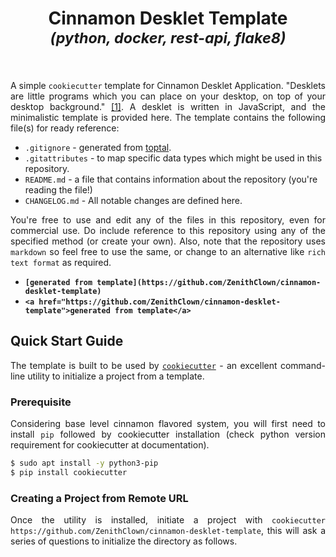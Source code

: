 <h1 align = "center">
    Cinnamon Desklet Template <br>
    <sub><b><i>(python, docker, rest-api, flake8)</i></b></sub> <br>
    <a href = "https://www.linkedin.com/in/dpramanik/"><img height="16" width="16" src="https://unpkg.com/simple-icons@v3/icons/linkedin.svg"/></a>
    <a href = "https://github.com/ZenithClown"><img height="16" width="16" src="https://unpkg.com/simple-icons@v3/icons/github.svg"/></a>
    <a href = "https://gitlab.com/ZenithClown/"><img height="16" width="16" src="https://unpkg.com/simple-icons@v3/icons/gitlab.svg"/></a>
    <a href = "https://www.researchgate.net/profile/Debmalya_Pramanik2"><img height="16" width="16" src="https://unpkg.com/simple-icons@v3/icons/researchgate.svg"/></a>
    <a href = "https://www.kaggle.com/dPramanik/"><img height="16" width="16" src="https://unpkg.com/simple-icons@v3/icons/kaggle.svg"/></a>
    <a href = "https://app.pluralsight.com/profile/Debmalya-Pramanik/"><img height="16" width="16" src="https://unpkg.com/simple-icons@v3/icons/pluralsight.svg"/></a>
    <a href = "https://stackoverflow.com/users/6623589/"><img height="16" width="16" src="https://unpkg.com/simple-icons@v3/icons/stackoverflow.svg"/></a>
</h1>

<p align = "justify">A simple <code>cookiecutter</code> template for Cinnamon Desklet Application. "Desklets are little programs which you can place on your desktop, on top of your desktop background." <a href = "https://cinnamon-spices.linuxmint.com/">[1]</a>. A desklet is written in JavaScript, and the minimalistic template is provided here. The template contains the following file(s) for ready reference:</p>

- `.gitignore` - generated from [toptal](https://www.toptal.com/developers/gitignore).
- `.gitattributes` - to map specific data types which might be used in this repository.
- `README.md` - a file that contains information about the repository (you're reading the file!)
- `CHANGELOG.md` - All notable changes are defined here.

<p align = "justify">You're free to use and edit any of the files in this repository, even for commercial use. Do include reference to this repository using any of the specified method (or create your own). Also, note that the repository uses <code>markdown</code> so feel free to use the same, or change to an alternative like <code>rich text format</code> as required.</p>

* **`[generated from template](https://github.com/ZenithClown/cinnamon-desklet-template)`**
* **```<a href="https://github.com/ZenithClown/cinnamon-desklet-template">generated from template</a>```**

## Quick Start Guide
<p align = "justify">The template is built to be used by <a href = "https://cookiecutter.readthedocs.io/en/1.7.3/README.html"><code>cookiecutter</code></a> - an excellent command-line utility to initialize a project from a template.</p>

### Prerequisite
<p align = "justify">Considering base level cinnamon flavored system, you will first need to install <code>pip</code> followed by cookiecutter installation (check python version requirement for cookiecutter at <a herf = "https://cookiecutter.readthedocs.io">documentation</a>).</p>

```bash
$ sudo apt install -y python3-pip
$ pip install cookiecutter
```

### Creating a Project from Remote URL
<p align = "justify">Once the utility is installed, initiate a project with <code>cookiecutter https://github.com/ZenithClown/cinnamon-desklet-template</code>, this will ask a series of questions to initialize the directory as follows.</p>
